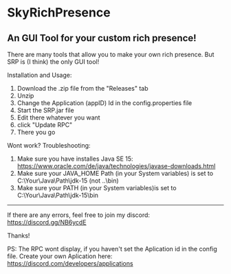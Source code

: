 # SkyRichPresence
An GUI Tool for your custom rich presence!
---------------------------------------------
There are many tools that allow you to make your own rich presence. But SRP is (I think) the only GUI tool!


Installation and Usage:
1. Download the .zip file from the "Releases" tab
2. Unzip
3. Change the Application (appID) Id in the config.properties file
4. Start the SRP.jar file
5. Edit there whatever you want
6. click "Update RPC"
7. There you go

Wont work? Troubleshooting:
1. Make sure you have installes Java SE 15: https://www.oracle.com/de/java/technologies/javase-downloads.html
2. Make sure your JAVA_HOME Path (in your System variables) is set to C:\Your\Java\Path\jdk-15 (not ..\bin)
3. Make sure your PATH (in your System variables)is set to C:\Your\Java\Path\jdk-15\bin

---------------------------------------------
If there are any errors, feel free to join my discord:
https://discord.gg/NB6ycdE

Thanks!

PS: The RPC wont display, if you haven't set the Aplication id in the config file.
Create your own Aplication here: https://discord.com/developers/applications

